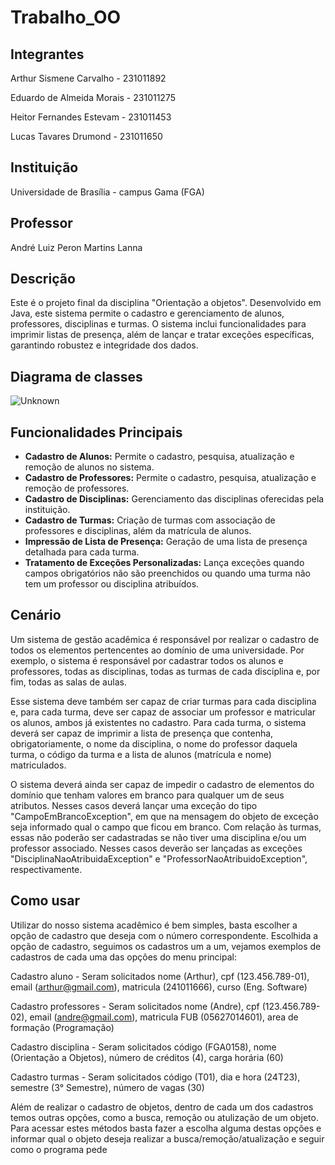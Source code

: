 # Trabalho_OO

## Integrantes
Arthur Sismene Carvalho - 231011892

Eduardo de Almeida Morais - 231011275

Heitor Fernandes Estevam - 231011453

Lucas Tavares Drumond - 231011650

## Instituição
Universidade de Brasília - campus Gama (FGA)

## Professor
André Luiz Peron Martins Lanna

## Descrição
Este é o projeto final da disciplina "Orientação a objetos". Desenvolvido em Java, este sistema permite o cadastro e gerenciamento de alunos, professores, disciplinas e turmas. O sistema inclui funcionalidades para imprimir listas de presença, além de lançar e tratar exceções específicas, garantindo robustez e integridade dos dados.

## Diagrama de classes
![Unknown](https://github.com/user-attachments/assets/f880ff53-3bcc-4312-94cb-08354de7b7d8)


## Funcionalidades Principais
- **Cadastro de Alunos:** Permite o cadastro, pesquisa, atualização e remoção de alunos no sistema.
- **Cadastro de Professores:** Permite o cadastro, pesquisa, atualização e remoção de professores.
- **Cadastro de Disciplinas:** Gerenciamento das disciplinas oferecidas pela instituição.
- **Cadastro de Turmas:** Criação de turmas com associação de professores e disciplinas, além da matrícula de alunos.
- **Impressão de Lista de Presença:** Geração de uma lista de presença detalhada para cada turma.
- **Tratamento de Exceções Personalizadas:** Lança exceções quando campos obrigatórios não são preenchidos ou quando uma turma não tem um professor ou disciplina atribuídos.

## Cenário
Um sistema de gestão acadêmica é responsável por realizar o cadastro de todos os elementos pertencentes ao domínio de uma universidade. Por exemplo, o sistema é responsável por cadastrar todos os alunos e professores, todas as disciplinas, todas as turmas de cada disciplina e, por fim, todas as salas de aulas.

Esse sistema deve também ser capaz de criar turmas para cada disciplina e, para cada turma, deve ser capaz de associar um professor e matricular os alunos, ambos já existentes no cadastro. Para cada turma, o sistema deverá ser capaz de imprimir a lista de presença que contenha, obrigatoriamente, o nome da disciplina, o nome do professor daquela turma, o código da turma e a lista de alunos (matrícula e nome) matriculados.

O sistema deverá ainda ser capaz de impedir o cadastro de elementos do domínio que tenham valores em branco para qualquer um de seus atributos. Nesses casos deverá lançar uma exceção do tipo "CampoEmBrancoException", em que na mensagem do objeto de exceção seja informado qual o campo que ficou em branco. Com relação às turmas, essas não poderão ser cadastradas se não tiver uma disciplina e/ou um professor associado. Nesses casos deverão ser lançadas as exceções "DisciplinaNaoAtribuidaException" e "ProfessorNaoAtribuidoException", respectivamente.

## Como usar
Utilizar do nosso sistema acadêmico é bem simples, basta escolher a opção de cadastro que deseja com o número correspondente. Escolhida a opção de cadastro, seguimos os cadastros um a um, vejamos exemplos de cadastros de cada uma das opções do menu principal:

Cadastro aluno - Seram solicitados nome (Arthur), cpf (123.456.789-01), email (arthur@gmail.com), matricula (241011666), curso (Eng. Software)

Cadastro professores - Seram solicitados nome (Andre), cpf (123.456.789-02), email (andre@gmail.com), matricula FUB (05627014601), area de formação (Programação)

Cadastro disciplina - Seram solicitados código (FGA0158), nome (Orientação a Objetos), número de créditos (4), carga horária (60)

Cadastro turmas - Seram solicitados código (T01), dia e hora (24T23), semestre (3° Semestre), número de vagas (30)

Além de realizar o cadastro de objetos, dentro de cada um dos cadastros temos outras opções, como a busca, remoção ou atulização de um objeto. Para acessar estes métodos basta fazer a escolha alguma destas opções e informar qual o objeto deseja realizar a busca/remoção/atualização e seguir como o programa pede

